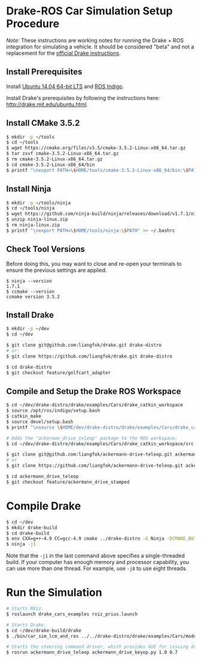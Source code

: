 # Drake-ROS Car Simulation Setup Procedure

_Note:_ These instructions are working notes for running the Drake + ROS
integration for simulating a vehicle. It should be considered "beta" and not a
replacement for the [official Drake instructions](http://drake.mit.edu/installation.html).

## Install Prerequisites

Install [Ubuntu 14.04 64-bit LTS](http://releases.ubuntu.com/14.04/) and [ROS Indigo](http://wiki.ros.org/indigo).

Install Drake's prerequisites by following the instructions here: http://drake.mit.edu/ubuntu.html.

## Install CMake 3.5.2

```bash
$ mkdir -p ~/tools
$ cd ~/tools
$ wget https://cmake.org/files/v3.5/cmake-3.5.2-Linux-x86_64.tar.gz
$ tar zxvf cmake-3.5.2-Linux-x86_64.tar.gz
$ rm cmake-3.5.2-Linux-x86_64.tar.gz
$ cd cmake-3.5.2-Linux-x86_64/bin
$ printf "\nexport PATH=\$HOME/tools/cmake-3.5.2-Linux-x86_64/bin:\$PATH" >> ~/.bashrc
```

## Install Ninja

```bash
$ mkdir -p ~/tools/ninja
$ cd ~/tools/ninja
$ wget https://github.com/ninja-build/ninja/releases/download/v1.7.1/ninja-linux.zip
$ unzip ninja-linux.zip
$ rm ninja-linux.zip
$ printf "\nexport PATH=\$HOME/tools/ninja:\$PATH" >> ~/.bashrc
```

## Check Tool Versions

Before doing this, you may want to close and re-open your terminals to ensure the previous settings are applied.

```
$ ninja --version
1.7.1
$ ccmake --version
ccmake version 3.5.2
```

## Install Drake

```bash
$ mkdir -p ~/dev
$ cd ~/dev

$ git clone git@github.com:liangfok/drake.git drake-distro
# or:
$ git clone https://github.com/liangfok/drake.git drake-distro

$ cd drake-distro
$ git checkout feature/golfcart_adapter
```

## Compile and Setup the Drake ROS Workspace

```bash
$ cd ~/dev/drake-distro/drake/examples/Cars/drake_catkin_workspace
$ source /opt/ros/indigo/setup.bash
$ catkin_make
$ source devel/setup.bash
$ printf "\nsource \$HOME/dev/drake-distro/drake/examples/Cars/drake_catkin_workspace/devel/setup.bash" >> ~/.bashrc

# Adds the "ackerman_drive_teleop" package to the ROS workspace.
$ cd ~/dev/drake-distro/drake/examples/Cars/drake_catkin_workspace/src

$ git clone git@github.com:liangfok/ackermann-drive-teleop.git ackermann_drive_teleop
# or
$ git clone https://github.com/liangfok/ackermann-drive-teleop.git ackermann_drive_teleop

$ cd ackermann_drive_teleop
$ git checkout feature/ackermann_drive_stamped
```

# Compile Drake

```bash
$ cd ~/dev
$ mkdir drake-build
$ cd drake-build
$ env CXX=g++-4.9 CC=gcc-4.9 cmake ../drake-distro -G Ninja -DCMAKE_BUILD_TYPE:STRING=Release -DDISABLE_MATLAB=ON
$ ninja -j1
````

Note that the `-j1` in the last command above specifies a single-threaded build. If your computer has enough memory and processor capability, you can use more than one thread. For example, use `-j8` to use eight threads.

# Run the Simulation

```bash
# Starts RViz.
$ roslaunch drake_cars_examples rviz_prius.launch

# Starts Drake.
$ cd ~/dev/drake-build/drake
$ ./bin/car_sim_lcm_and_ros ../../drake-distro/drake/examples/Cars/models/prius/prius_with_lidar.sdf ../../drake-distro/drake/examples/Cars/models/stata_garage_p1.sdf

# Starts the steering command driver, which provides GUI for issuing driving commands to the simulated vehicle.
$ rosrun ackermann_drive_teleop ackermann_drive_keyop.py 1.0 0.7
```